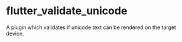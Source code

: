 # flutter_validate_unicode

A plugin which validates if unicode text can be rendered on the target device.

